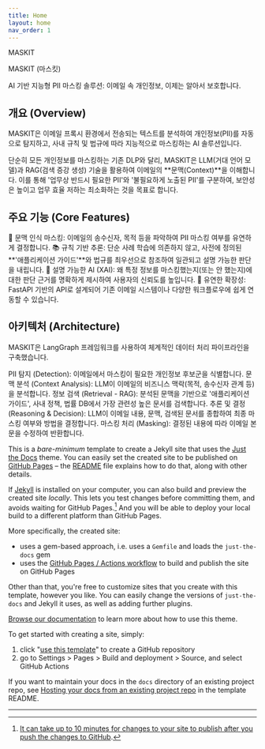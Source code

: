 ```yaml
---
title: Home
layout: home
nav_order: 1
---
```


MASKIT

MASKIT (마스킷)

AI 기반 지능형 PII 마스킹 솔루션: 이메일 속 개인정보, 이제는 알아서 보호합니다.

## 개요 (Overview)

MASKIT은 이메일 프록시 환경에서 전송되는 텍스트를 분석하여 개인정보(PII)를 자동으로 탐지하고, 사내 규칙 및 법규에 따라 지능적으로 마스킹하는 AI 솔루션입니다.

단순히 모든 개인정보를 마스킹하는 기존 DLP와 달리, MASKIT은 LLM(거대 언어 모델)과 RAG(검색 증강 생성) 기술을 활용하여 이메일의 **문맥(Context)**을 이해합니다. 이를 통해 '업무상 반드시 필요한 PII'와 '불필요하게 노출된 PII'를 구분하여, 보안성은 높이고 업무 효율 저하는 최소화하는 것을 목표로 합니다.

## 주요 기능 (Core Features)

🧠 문맥 인식 마스킹: 이메일의 송수신자, 목적 등을 파악하여 PII 마스킹 여부를 유연하게 결정합니다.
📚 규칙 기반 추론: 단순 사례 학습에 의존하지 않고, 사전에 정의된 **'애플리케이션 가이드'**와 법규를 최우선으로 참조하여 일관되고 설명 가능한 판단을 내립니다.
🔎 설명 가능한 AI (XAI): 왜 특정 정보를 마스킹했는지(또는 안 했는지)에 대한 판단 근거를 명확하게 제시하여 사용자의 신뢰도를 높입니다.
🚀 유연한 확장성: FastAPI 기반의 API로 설계되어 기존 이메일 시스템이나 다양한 워크플로우에 쉽게 연동할 수 있습니다.
## 아키텍처 (Architecture)

MASKIT은 LangGraph 프레임워크를 사용하여 체계적인 데이터 처리 파이프라인을 구축했습니다.

PII 탐지 (Detection): 이메일에서 마스킹이 필요한 개인정보 후보군을 식별합니다.
문맥 분석 (Context Analysis): LLM이 이메일의 비즈니스 맥락(목적, 송수신자 관계 등)을 분석합니다.
정보 검색 (Retrieval - RAG): 분석된 문맥을 기반으로 '애플리케이션 가이드', 사내 정책, 법률 DB에서 가장 관련성 높은 문서를 검색합니다.
추론 및 결정 (Reasoning & Decision): LLM이 이메일 내용, 문맥, 검색된 문서를 종합하여 최종 마스킹 여부와 방법을 결정합니다.
마스킹 처리 (Masking): 결정된 내용에 따라 이메일 본문을 수정하여 반환합니다.

This is a *bare-minimum* template to create a Jekyll site that uses the [Just the Docs] theme. You can easily set the created site to be published on [GitHub Pages] – the [README] file explains how to do that, along with other details.

If [Jekyll] is installed on your computer, you can also build and preview the created site *locally*. This lets you test changes before committing them, and avoids waiting for GitHub Pages.[^1] And you will be able to deploy your local build to a different platform than GitHub Pages.

More specifically, the created site:

- uses a gem-based approach, i.e. uses a `Gemfile` and loads the `just-the-docs` gem
- uses the [GitHub Pages / Actions workflow] to build and publish the site on GitHub Pages

Other than that, you're free to customize sites that you create with this template, however you like. You can easily change the versions of `just-the-docs` and Jekyll it uses, as well as adding further plugins.

[Browse our documentation][Just the Docs] to learn more about how to use this theme.

To get started with creating a site, simply:

1. click "[use this template]" to create a GitHub repository
2. go to Settings > Pages > Build and deployment > Source, and select GitHub Actions

If you want to maintain your docs in the `docs` directory of an existing project repo, see [Hosting your docs from an existing project repo](https://github.com/just-the-docs/just-the-docs-template/blob/main/README.md#hosting-your-docs-from-an-existing-project-repo) in the template README.

----

[^1]: [It can take up to 10 minutes for changes to your site to publish after you push the changes to GitHub](https://docs.github.com/en/pages/setting-up-a-github-pages-site-with-jekyll/creating-a-github-pages-site-with-jekyll#creating-your-site).

[Just the Docs]: https://just-the-docs.github.io/just-the-docs/
[GitHub Pages]: https://docs.github.com/en/pages
[README]: https://github.com/just-the-docs/just-the-docs-template/blob/main/README.md
[Jekyll]: https://jekyllrb.com
[GitHub Pages / Actions workflow]: https://github.blog/changelog/2022-07-27-github-pages-custom-github-actions-workflows-beta/
[use this template]: https://github.com/just-the-docs/just-the-docs-template/generate
